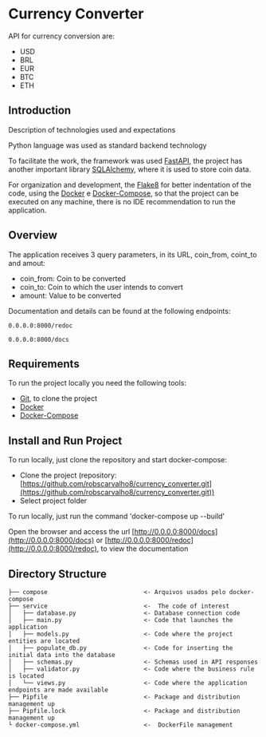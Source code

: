 # Currency Converter
API for currency conversion are:
- USD
- BRL
- EUR
- BTC
- ETH

## Introduction

Description of technologies used and expectations

Python language was used as standard backend technology

To facilitate the work, the framework was used [FastAPI](https://fastapi.tiangolo.com/), the project has another important library [SQLAlchemy](https://www.sqlalchemy.org/), where it is used to store coin data.

For organization and development, the [Flake8](https://flake8.pycqa.org/en/latest/) for better indentation of the code, using the [Docker](https://www.docker.com/) e [Docker-Compose](https://docs.docker.com/compose/), so that the project can be executed on any machine, there is no IDE recommendation to run the application.

## Overview

The application receives 3 query parameters, in its URL, coin_from, coint_to and amout:
    
- coin_from: Coin to be converted
- coin_to: Coin to which the user intends to convert
- amount: Value to be converted


Documentation and details can be found at the following endpoints:

    0.0.0.0:8000/redoc

    0.0.0.0:8000/docs
 

## Requirements

To run the project locally you need the following tools:

- [Git](https://git-scm.com/), to clone the project
- [Docker](https://docs.docker.com/engine/install/ubuntu/)
- [Docker-Compose](https://docs.docker.com/compose/install/)

## Install and Run Project

To run locally, just clone the repository and start docker-compose:
- Clone the project (repository: [https://github.com/robscarvalho8/currency_converter.git](https://github.com/robscarvalho8/currency_converter.git))
- Select project folder

To run locally, just run the command 'docker-compose up --build'

Open the browser and access the url [http://0.0.0.0:8000/docs](http://0.0.0.0:8000/docs) or [http://0.0.0.0:8000/redoc](http://0.0.0.0:8000/redoc), to view the documentation 

## Directory Structure



    ├── compose                           <- Arquivos usados pelo docker-compose 
    ├── service                           <-  The code of interest
    │   ├── database.py                   <- Database connection code
    │   ├── main.py                       <- Code that launches the application
    │   ├── models.py                     <- Code where the project entities are located
    │   ├── populate_db.py                <- Code for inserting the initial data into the database 
    │   ├── schemas.py                    <- Schemas used in API responses 
    │   ├── validator.py                  <- Code where the business rule is located 
    │   └── views.py                      <- Code where the application endpoints are made available
    ├── Pipfile                           <- Package and distribution management up
    ├── Pipfile.lock                      <- Package and distribution management up
    └ docker-compose.yml                  <-  DockerFile management